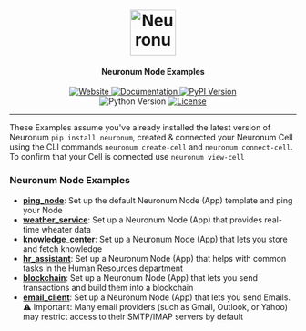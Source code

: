 <h1 align="center">
  <img src="https://neuronum.net/static/neuronum.svg" alt="Neuronum" width="80">
</h1>
<h4 align="center">Neuronum Node Examples</h4>

<p align="center">
  <a href="https://neuronum.net">
    <img src="https://img.shields.io/badge/Website-Neuronum-blue" alt="Website">
  </a>
  <a href="https://github.com/neuronumcybernetics/neuronum">
    <img src="https://img.shields.io/badge/Docs-Read%20now-green" alt="Documentation">
  </a>
  <a href="https://pypi.org/project/neuronum/">
    <img src="https://img.shields.io/pypi/v/neuronum.svg" alt="PyPI Version">
  </a><br>
  <img src="https://img.shields.io/badge/Python-3.8%2B-yellow" alt="Python Version">
  <a href="https://github.com/neuronumcybernetics/neuronum/blob/main/LICENSE.md">
    <img src="https://img.shields.io/badge/License-MIT-blue.svg" alt="License">
  </a>
</p>

---
These Examples assume you've already installed the latest version of Neuronum `pip install neuronum`, created & connected your Neuronum Cell using the CLI commands `neuronum create-cell` and `neuronum connect-cell`. To confirm that your Cell is connected use `neuronum view-cell`

### **Neuronum Node Examples**
- [**ping_node**](https://github.com/neuronumcybernetics/neuronum/tree/main/features/nodes/examples/ping_node): Set up the default Neuronum Node (App) template and ping your Node
- [**weather_service**](https://github.com/neuronumcybernetics/neuronum/tree/main/features/nodes/examples/weather_service): Set up a Neuronum Node (App) that provides real-time wheater data
- [**knowledge_center**](https://github.com/neuronumcybernetics/neuronum/tree/main/features/nodes/examples/knowledge_center): Set up a Neuronum Node (App) that lets you store and fetch knowledge
- [**hr_assistant**](https://github.com/neuronumcybernetics/neuronum/tree/main/features/nodes/examples/hr_assistant): Set up a Neuronum Node (App) that helps with common tasks in the Human Resources department
- [**blockchain**](https://github.com/neuronumcybernetics/neuronum/tree/main/features/nodes/examples/blockchain): Set up a Neuronum Node (App) that lets you send transactions and build them into a blockchain
- [**email_client**](https://github.com/neuronumcybernetics/neuronum/tree/main/features/nodes/examples/email_client): Set up a Neuronum Node (App) that lets you send Emails.  ⚠️ Important: Many email providers (such as Gmail, Outlook, or Yahoo) may restrict access to their SMTP/IMAP servers by default

